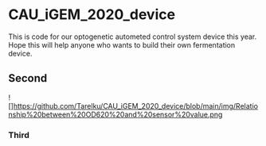 # CAU_iGEM_2020_device
This is code for our optogenetic autometed control system device this year. Hope this will help anyone who wants to build their own fermentation device.
## Second
![]https://github.com/Tarelku/CAU_iGEM_2020_device/blob/main/img/Relationship%20between%20OD620%20and%20sensor%20value.png
### Third
